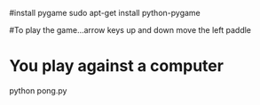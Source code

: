 #install pygame
sudo apt-get install python-pygame

#To play the game...arrow keys up and down move the left paddle
# You play against a computer
python pong.py
